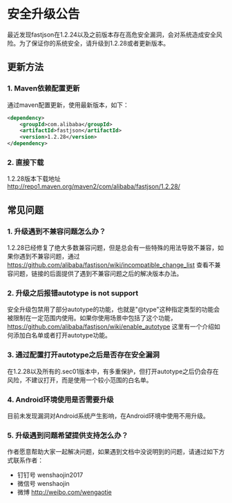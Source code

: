 # 安全升级公告
最近发现fastjson在1.2.24以及之前版本存在高危安全漏洞，会对系统造成安全风险。为了保证你的系统安全，请升级到1.2.28或者更新版本。

## 更新方法
### 1. Maven依赖配置更新
通过maven配置更新，使用最新版本，如下：
```xml
<dependency>
    <groupId>com.alibaba</groupId>
    <artifactId>fastjson</artifactId>
    <version>1.2.28</version>
</dependency>
```

### 2. 直接下载
1.2.28版本下载地址
http://repo1.maven.org/maven2/com/alibaba/fastjson/1.2.28/

## 常见问题
### 1. 升级遇到不兼容问题怎么办？
1.2.28已经修复了绝大多数兼容问题，但是总会有一些特殊的用法导致不兼容，如果你遇到不兼容问题，通过 https://github.com/alibaba/fastjson/wiki/incompatible_change_list 查看不兼容问题，链接的后面提供了遇到不兼容问题之后的解决版本办法。

### 2. 升级之后报错autotype is not support
安全升级包禁用了部分autotype的功能，也就是"@type"这种指定类型的功能会被限制在一定范围内使用。如果你使用场景中包括了这个功能，https://github.com/alibaba/fastjson/wiki/enable_autotype 这里有一个介绍如何添加白名单或者打开autotype功能。

### 3. 通过配置打开autotype之后是否存在安全漏洞
在1.2.28以及所有的.sec01版本中，有多重保护，但打开autotype之后仍会存在风险，不建议打开，而是使用一个较小范围的白名单。

### 4. Android环境使用是否需要升级
目前未发现漏洞对Android系统产生影响，在Android环境中使用不用升级。

### 5. 升级遇到问题希望提供支持怎么办？
作者愿意帮助大家一起解决问题，如果遇到文档中没说明到的问题，请通过如下方式联系作者：
* 钉钉号 wenshaojin2017
* 微信号 wenshaojin
* 微博 http://weibo.com/wengaotie



